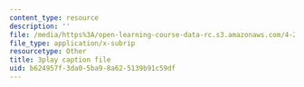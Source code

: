 ```yaml
---
content_type: resource
description: ''
file: /media/https%3A/open-learning-course-data-rc.s3.amazonaws.com/4-241j-theory-of-city-form-spring-2013/b624957f3da05ba98a625139b91c59df_Wf4_tmPw1As.vtt
file_type: application/x-subrip
resourcetype: Other
title: 3play caption file
uid: b624957f-3da0-5ba9-8a62-5139b91c59df
---
```

